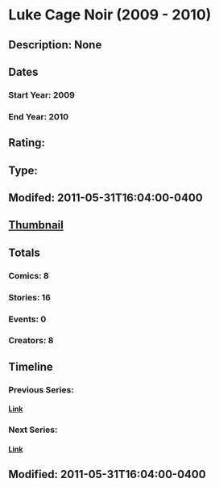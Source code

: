 # Luke Cage Noir (2009 - 2010)
## Description: None
## Dates
### Start Year: 2009
### End Year: 2010
## Rating: 
## Type: 
## Modifed: 2011-05-31T16:04:00-0400
## [Thumbnail](http://i.annihil.us/u/prod/marvel/i/mg/8/40/4bb414b4c205b.jpg)
## Totals
### Comics: 8
### Stories: 16
### Events: 0
### Creators: 8
## Timeline
### Previous Series: 
#### [Link]()
### Next Series: 
#### [Link]()
## Modified: 2011-05-31T16:04:00-0400